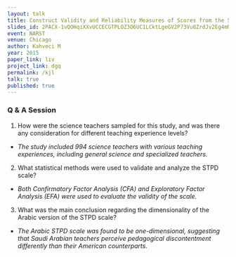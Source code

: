 ```yaml
---
layout: talk
title: Construct Validity and Reliability Measures of Scores from the Science Teachers’ Pedagogical Discontentment (STPD) Scale
slides_id: 2PACX-1vQOHqiXXvUCCECGTPLOZ3O6UC1LCktLgeGV2P73Vu8ZrdJv2Eg4mMCmvWaoE93_pFmEjWNzei4sXLcQ
event: NARST
venue: Chicago
author: Kahveci M
year: 2015
paper_link: liv
project_link: dgq
permalink: /kjl
talk: true
published: true
---
```


### Q & A Session

1. How were the science teachers sampled for this study, and was there any consideration for different teaching experience levels?
  - *The study included 994 science teachers with various teaching experiences, including general science and specialized teachers.*
2. What statistical methods were used to validate and analyze the STPD scale?
  - *Both Confirmatory Factor Analysis (CFA) and Exploratory Factor Analysis (EFA) were used to evaluate the validity of the scale.*
3. What was the main conclusion regarding the dimensionality of the Arabic version of the STPD scale?
  - *The Arabic STPD scale was found to be one-dimensional, suggesting that Saudi Arabian teachers perceive pedagogical discontentment differently than their American counterparts.*
